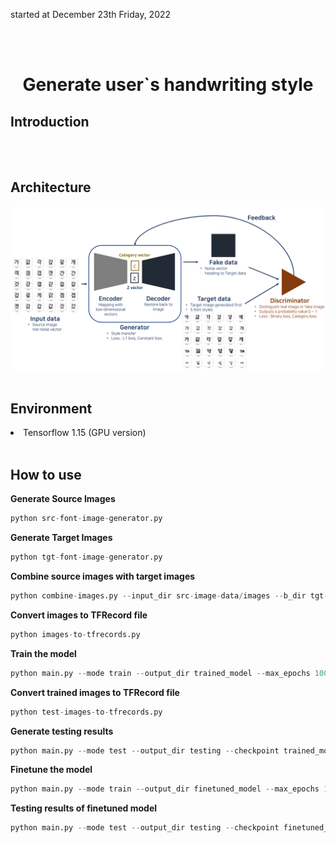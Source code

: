 started at December 23th Friday, 2022

<br>
<br>

<div align='center'>
    <h1>Generate user`s handwriting style</h1>
</div>

<h2>Introduction</h2>

<br>
<br>

<h2>Architecture</h2>
<img src="architecture\architecture.png"/>

<br>
<br>

<h2>Environment</h2>
<li>Tensorflow 1.15 (GPU version)</li>

<br>

<h2>How to use</h2>

<b>Generate Source Images</b>

```python
python src-font-image-generator.py
```

<b>Generate Target Images</b>

```python
python tgt-font-image-generator.py
```

<b>Combine source images with target images</b>

```python
python combine-images.py --input_dir src-image-data/images --b_dir tgt-image-data/images --operation combine
```

<b>Convert images to TFRecord file</b>

```python
python images-to-tfrecords.py
```

<b>Train the model</b>

```python
python main.py --mode train --output_dir trained_model --max_epochs 100
```

<b>Convert trained images to TFRecord file</b>

```python
python test-images-to-tfrecords.py
```

<b>Generate testing results</b>

```python
python main.py --mode test --output_dir testing --checkpoint trained_model
```

<b>Finetune the model</b>

```python
python main.py --mode train --output_dir finetuned_model --max_epochs 100 --checkpoint trained_model
```

<b>Testing results of finetuned model</b>

```python
python main.py --mode test --output_dir testing --checkpoint finetuned_model
```